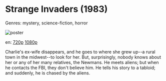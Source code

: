 # Strange Invaders (1983)

Genres: mystery, science-fiction, horror

![poster](http://image.tmdb.org/t/p/w500/5ZYxxcupYL7ca4q4j3FVnFizbf8.jpg)

en:
  [720p](magnet:?xt=urn:btih:DAB24E4C8379A33A55DCB4280DD2F210C1AFD8B3&tr=udp://glotorrents.pw:6969/announce&tr=udp://tracker.opentrackr.org:1337/announce&tr=udp://torrent.gresille.org:80/announce&tr=udp://tracker.openbittorrent.com:80&tr=udp://tracker.coppersurfer.tk:6969&tr=udp://tracker.leechers-paradise.org:6969&tr=udp://p4p.arenabg.ch:1337&tr=udp://tracker.internetwarriors.net:1337)
  [1080p](magnet:?xt=urn:btih:52F9B1D2615844E4251A54E2BC77E9CA40C61F4D&tr=udp://glotorrents.pw:6969/announce&tr=udp://tracker.opentrackr.org:1337/announce&tr=udp://torrent.gresille.org:80/announce&tr=udp://tracker.openbittorrent.com:80&tr=udp://tracker.coppersurfer.tk:6969&tr=udp://tracker.leechers-paradise.org:6969&tr=udp://p4p.arenabg.ch:1337&tr=udp://tracker.internetwarriors.net:1337)
  


Charlie's ex-wife disappears, and he goes to where she grew up--a rural town in the midwest--to look for her. But, surprisingly, nobody knows about her or any of her many relatives, the Newmans. He meets aliens; but when he contacts the FBI, they don't believe him. He tells his story to a tabloid; and suddenly, he is chased by the aliens.